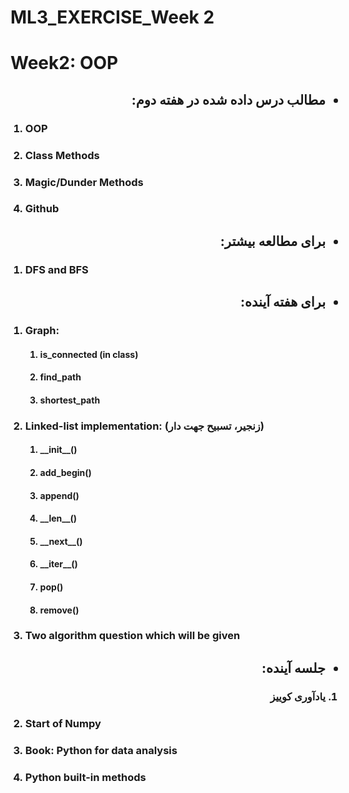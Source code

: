 # ML3_EXERCISE_Week 2
<h1>Week2: OOP</h1>

<ul>
    <h2 dir="rtl">
    <li>مطالب درس داده شده در هفته دوم:
    </li>
    </h2>
</ul>  
<ol>
    <h3><li>OOP</li></h3>
    <h3><li>Class Methods</li></h3>
    <h3><li>Magic/Dunder Methods</li></h3>
    <h3><li>Github</li></h3>
</ol>
<ul>
    <h2 dir="rtl"><li>برای مطالعه بیشتر:</li></h2>
</ul>
<ol>
    <h3><li>DFS and BFS</li></h3>
</ol>
<ul>
    <h2 dir="rtl"><li>برای هفته آینده:</li></h2>
</ul>
<ol>
    <h3><li>Graph:</li></h3>
        <ol>
            <h4><li>is_connected (in class)</li></h4>
            <h4><li>find_path</li></h4>
            <h4><li>shortest_path</li></h4>
        </ol>
    <h3><li>Linked-list implementation: (زنجیر، تسبیح جهت دار)</li></h3>
        <ol>
            <h4><li>__init__()</li></h4>
            <h4><li>add_begin()</li></h4>
            <h4><li>append()</li></h4>
            <h4><li>__len__()</li></h4>
            <h4><li>__next__()</li></h4>
            <h4><li>__iter__()</li></h4>
            <h4><li>pop()</li></h4>
            <h4><li>remove()</li></h4>
        </ol>
    <h3><li>Two algorithm question which will be given</li></h3>
</ol>
<ul>
    <h2 dir="rtl"><li>جلسه آینده:</li></h2>
</ul>
<ol>
    <h3 dir="rtl"><li>یادآوری کوییز</li></h3>
    <h3><li>Start of Numpy</li></h3>
    <h3><li>Book: Python for data analysis</li></h3>
    <h3><li>Python built-in methods</li></h3>
</ol>